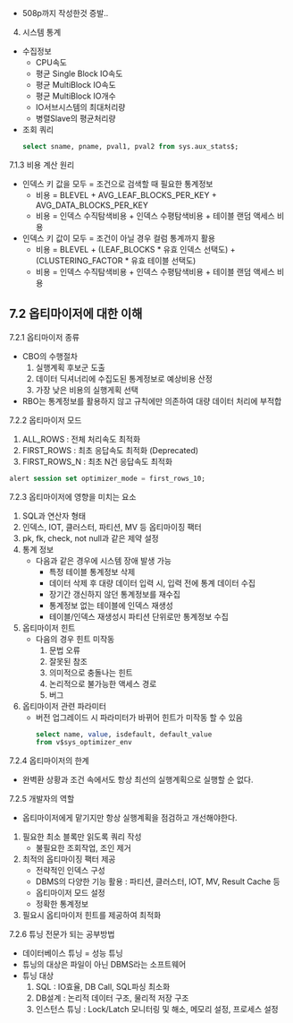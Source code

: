 - 508p까지 작성한것 증발..

4. 시스템 통계
- 수집정보
  - CPU속도
  - 평균 Single Block IO속도
  - 평균 MultiBlock IO속도
  - 평균 MultiBlock IO개수
  - IO서브시스템의 최대처리량
  - 병렬Slave의 평균처리량
- 조회 쿼리
  ```sql
  select sname, pname, pval1, pval2 from sys.aux_stats$;
  ```

7.1.3 비용 계산 원리
- 인덱스 키 값을 모두 = 조건으로 검색할 때 필요한 통계정보
  - 비용 = BLEVEL + AVG_LEAF_BLOCKS_PER_KEY + AVG_DATA_BLOCKS_PER_KEY
  - 비용 = 인덱스 수직탐색비용 + 인덱스 수평탐색비용 + 테이블 랜덤 액세스 비용
- 인덱스 키 값이 모두 = 조건이 아닐 경우 컬럼 통계까지 활용
  - 비용 = BLEVEL + (LEAF_BLOCKS * 유효 인덱스 선택도) + (CLUSTERING_FACTOR * 유효 테이블 선택도)
  - 비용 = 인덱스 수직탐색비용 + 인덱스 수평탐색비용 + 테이블 랜덤 액세스 비용

7.2 옵티마이저에 대한 이해
- 
7.2.1 옵티마이저 종류
- CBO의 수행절차
  1. 실행계획 후보군 도출
  2. 데이터 딕셔너리에 수집도된 통계정보로 예상비용 산정
  3. 가장 낮은 비용의 실행게획 선택
- RBO는 통계정보를 활용하지 않고 규칙에만 의존하여 대량 데이터 처리에 부적합

7.2.2 옵티마이저 모드
1. ALL_ROWS : 전체 처리속도 최적화
2. FIRST_ROWS : 최초 응답속도 최적화 (Deprecated)
3. FIRST_ROWS_N : 최초 N건 응답속도 최적화
```sql
alert session set optimizer_mode = first_rows_10;
```

7.2.3 옵티마이저에 영향을 미치는 요소
1. SQL과 연산자 형태
2. 인덱스, IOT, 클러스터, 파티션, MV 등 옵티마이징 팩터
3. pk, fk, check, not null과 같은 제약 설정
4. 통계 정보
   - 다음과 같은 경우에 시스템 장애 발생 가능
     - 특정 테이블 통계정보 삭제
     - 데이터 삭제 후 대량 데이터 입력 시, 입력 전에 통계 데이터 수집
     - 장기간 갱신하지 않던 통계정보를 재수집
     - 통계정보 없는 테이블에 인덱스 재생성
     - 테이블/인덱스 재생성시 파티션 단위로만 통계정보 수집
5. 옵티마이저 힌트
   - 다음의 경우 힌트 미작동
     1. 문법 오류
     2. 잘못된 참조
     3. 의미적으로 충돌나는 힌트
     4. 논리적으로 불가능한 액세스 경로
     5. 버그
6. 옵티마이저 관련 파라미터
   - 버전 업그레이드 시 파라미터가 바뀌어 힌트가 미작동 할 수 있음
     ```sql
     select name, value, isdefault, default_value
     from v$sys_optimizer_env
     ```

7.2.4 옵티마이저의 한계
- 완벽환 상황과 조건 속에서도 항상 최선의 실행계획으로 실행할 순 없다.

7.2.5 개발자의 역할
- 옵티마이저에게 맡기지만 항상 실행계획을 점검하고 개선해야한다.
1. 필요한 최소 블록만 읽도록 쿼리 작성
   - 불필요한 조회작업, 조인 제거
2. 최적의 옵티마이징 팩터 제공
   - 전략적인 인덱스 구성
   - DBMS의 다양한 기능 활용 : 파티션, 클러스터, IOT, MV, Result Cache 등
   - 옵티마이저 모드 설정
   - 정확한 통계정보
3. 필요시 옵티마이저 힌트를 제공하여 최적화

7.2.6 튜닝 전문가 되는 공부방법
- 데이터베이스 튜닝 = 성능 튜닝
- 튜닝의 대상은 파일이 아닌 DBMS라는 소프트웨어
- 튜닝 대상
  1. SQL : IO효율, DB Call, SQL파싱 최소화 
  2. DB설계 : 논리적 데이터 구조, 물리적 저장 구조
  3. 인스턴스 튜닝 : Lock/Latch 모니터링 및 해소, 메모리 설정, 프로세스 설정
